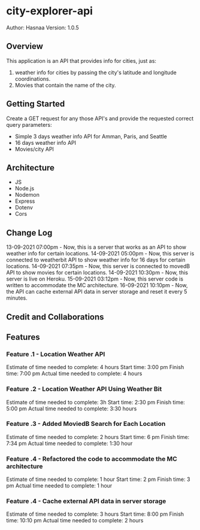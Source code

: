 # city-explorer-api

Author: Hasnaa Version: 1.0.5

## Overview

This application is an API that provides info for cities, just as:

1. weather info for cities by passing the city's latitude and longitude coordinations.
2. Movies that contain the name of the city.

## Getting Started

Create a GET request for any those API's and provide the requested correct query parameters:

* Simple 3 days weather info API for Amman, Paris, and Seattle
* 16 days weather info API
* Movies/city API

## Architecture

* JS
* Node.js
* Nodemon
* Express
* Dotenv
* Cors

## Change Log

13-09-2021 07:00pm - Now, this is a server that works as an API to show weather info for certain locations.
14-09-2021 05:00pm - Now, this server is connected to weatherbit API to show weather info for 16 days for certain locations.
14-09-2021 07:35pm - Now, this server is connected to movedB API to show movies for certain locations.
14-09-2021 10:30pm - Now, this server is live on Heroku.
15-09-2021 03:12pm - Now, this server code is written to accommodate the MC architecture.
16-09-2021 10:10pm - Now, the API can cache external API data in server storage and reset it every 5 minutes.

## Credit and Collaborations

## Features

### Feature .1 - Location Weather API

Estimate of time needed to complete: 4 hours
Start time: 3:00 pm
Finish time: 7:00 pm
Actual time needed to complete: 4 hours

### Feature .2 - Location Weather API Using Weather Bit

Estimate of time needed to complete: 3h
Start time: 2:30 pm
Finish time: 5:00 pm
Actual time needed to complete: 3:30 hours

### Feature .3 - Added MoviedB Search for Each Location

Estimate of time needed to complete: 2 hours
Start time: 6 pm
Finish time: 7:34 pm
Actual time needed to complete: 1:30 hour

### Feature .4 - Refactored the code to accommodate the MC architecture

Estimate of time needed to complete: 1 hour
Start time: 2 pm
Finish time: 3 pm
Actual time needed to complete: 1 hour

### Feature .4 - Cache external API data in server storage

Estimate of time needed to complete: 3 hours
Start time: 8:00 pm
Finish time: 10:10 pm
Actual time needed to complete: 2 hours

